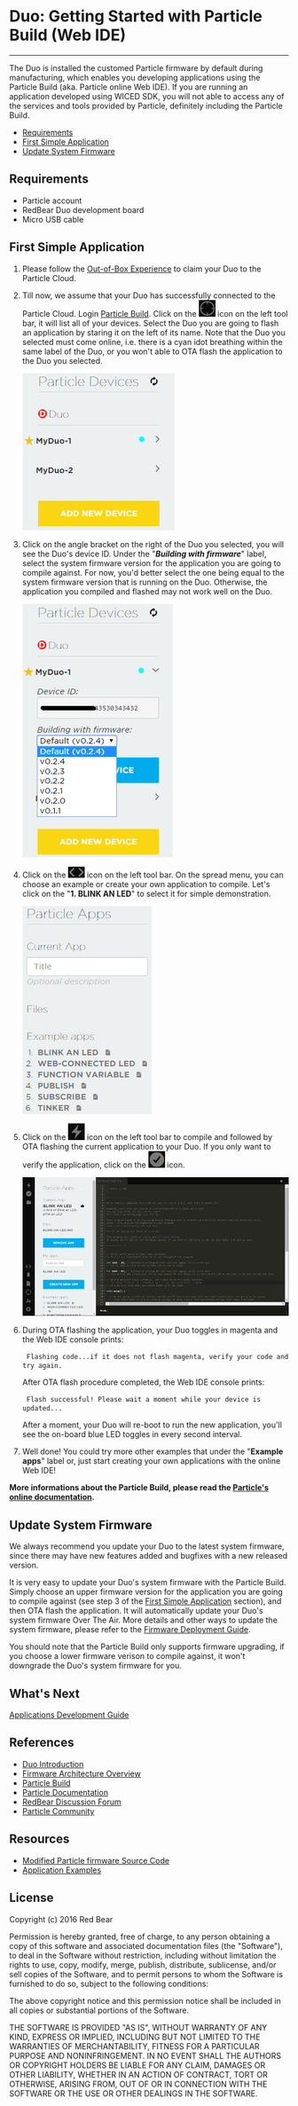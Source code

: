 # Duo: Getting Started with Particle Build (Web IDE)
---

The Duo is installed the customed Particle firmware by default during manufacturing, which enables you developing applications using the Particle Build (aka. Particle online Web IDE). If you are running an application developed using WICED SDK, you will not able to access any of the services and tools provided by Particle, definitely including the Particle Build.

* [Requirements](#requirements)
* [First Simple Application](#first-simple-application)
* [Update System Firmware](#update-system-firmware)


## <span id="requirements">Requirements</span>

* Particle account
* RedBear Duo development board
* Micro USB cable 


## <span id="first-simple-application">First Simple Application</span>

1. Please follow the [Out-of-Box Experience](out_of_box_experience.md) to claim your Duo to the Particle Cloud.

2. Till now, we assume that your Duo has successfully connected to the Particle Cloud. Login [Particle Build](https://build.particle.io). Click on the ![image](images/Devices.png) icon on the left tool bar, it will list all of your devices. Select the Duo you are going to flash an application by staring it on the left of its name. Note that the Duo you selected must come online, i.e. there is a cyan idot breathing within the same label of the Duo, or you won't able to OTA flash the application to the Duo you selected.

    ![image](images/Build_Devices.png)

3. Click on the angle bracket on the right of the Duo you selected, you will see the Duo's device ID. Under the "***Building with firmware***" label, select the system firmware version for the application you are going to compile against. For now, you'd better select the one being equal to the system firmware version that is running on the Duo. Otherwise, the application you compiled and flashed may not work well on the Duo.

    ![image](images/FW_Version.png)

4. Click on the ![image](images/Code.png) icon on the left tool bar. On the spread menu, you can choose an example or create your own application to compile. Let's click on the "**1. BLINK AN LED**" to select it for  simple demonstration.

    ![image](images/Build_Code_Apps.png) 

5. Click on the ![image](images/FlashBlink.png) icon on the left tool bar to compile and followed by OTA flashing the current application to your Duo. If you only want to verify the application, click on the ![image](images/Verify.png) icon.

    ![image](images/Build_Example.png)

6. During OTA flashing the application, your Duo toggles in magenta and the Web IDE console prints:

        Flashing code...if it does not flash magenta, verify your code and try again.

    After OTA flash procedure completed, the Web IDE console prints:

        Flash successful! Please wait a moment while your device is updated...

    After a moment, your Duo will re-boot to run the new application, you'll see the on-board blue LED toggles in every second interval.

7. Well done! You could try more other examples that under the "**Example apps**" label or, just start creating your own applications with the online Web IDE!

**More informations about the Particle Build, please read the [Particle's online documentation](https://docs.particle.io/guide/getting-started/build/photon/).**


## <span id="update-system-firmware">Update System Firmware</span>

We always recommend you update your Duo to the latest system firmware, since there may have new features added and bugfixes with a new released version. 

It is very easy to update your Duo's system firmware with the Particle Build. Simply choose an upper firmware version for the application you are going to compile against (see step 3 of the [First Simple Application](#first-simple-application) section), and then OTA flash the application. It will automatically update your Duo's system firmware Over The Air. More details and other ways to update the system firmware, please refer to the [Firmware Deployment Guide](duo_firmware_deployment_guide.md).

You should note that the Particle Build only supports firmware upgrading, if you choose a lower firmware verison to compile against, it won't downgrade  the Duo's system firmware for you.


## What's Next

[Applications Development Guide](applications_development_guide.md)


## References

* [Duo Introduction](duo_introduction.md)
* [Firmware Architecture Overview](firmware_architecture_overview.md)
* [Particle Build](https://build.particle.io)
* [Particle Documentation](https://docs.particle.io/guide/getting-started/intro/photon/)
* [RedBear Discussion Forum](http://discuss.redbear.cc/)
* [Particle Community](https://community.particle.io/)


## Resources

* [Modified Particle firmware Source Code](https://github.com/redbear/firmware)
* [Application Examples](https://github.com/redbear/STM32-Arduino/tree/master/arduino/libraries/RedBear_Duo)


## License

Copyright (c) 2016 Red Bear

Permission is hereby granted, free of charge, to any person obtaining a copy of this software and associated documentation files (the "Software"), to deal in the Software without restriction, including without limitation the rights to use, copy, modify, merge, publish, distribute, sublicense, and/or sell copies of the Software, and to permit persons to whom the Software is furnished to do so, subject to the following conditions:

The above copyright notice and this permission notice shall be included in all copies or substantial portions of the Software.

THE SOFTWARE IS PROVIDED "AS IS", WITHOUT WARRANTY OF ANY KIND, EXPRESS OR IMPLIED, INCLUDING BUT NOT LIMITED TO THE WARRANTIES OF MERCHANTABILITY, FITNESS FOR A PARTICULAR PURPOSE AND NONINFRINGEMENT. IN NO EVENT SHALL THE AUTHORS OR COPYRIGHT HOLDERS BE LIABLE FOR ANY CLAIM, DAMAGES OR OTHER LIABILITY, WHETHER IN AN ACTION OF CONTRACT, TORT OR OTHERWISE, ARISING FROM, OUT OF OR IN CONNECTION WITH THE SOFTWARE OR THE USE OR OTHER DEALINGS IN THE SOFTWARE.